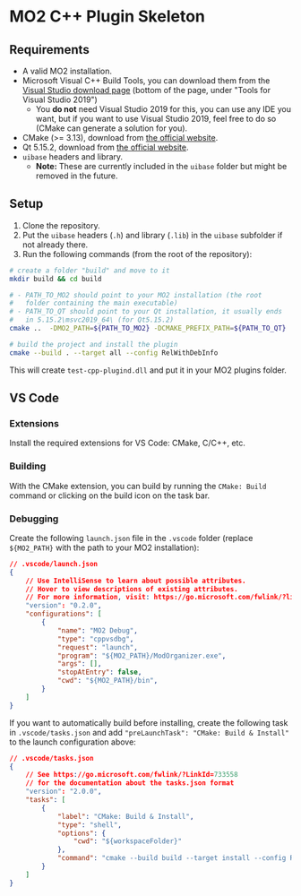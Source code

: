 # MO2 C++ Plugin Skeleton

## Requirements

- A valid MO2 installation.
- Microsoft Visual C++ Build Tools, you can download them from the
  [Visual Studio download page](https://visualstudio.microsoft.com/downloads/) (bottom
  of the page, under "Tools for Visual Studio 2019")
  - You **do not** need Visual Studio 2019 for this, you can use
    any IDE you want, but if you want to use Visual Studio 2019, feel free
    to do so (CMake can generate a solution for you).
- CMake (>= 3.13), download from [the official website](https://cmake.org/download/).
- Qt 5.15.2, download from [the official website](https://www.qt.io/download).
- `uibase` headers and library.
  - **Note:** These are currently included in the `uibase` folder but might be
    removed in the future.

## Setup

1. Clone the repository.
2. Put the `uibase` headers (`.h`) and library (`.lib`) in the `uibase` subfolder
   if not already there.
3. Run the following commands (from the root of the repository):

```bash
# create a folder "build" and move to it
mkdir build && cd build

# - PATH_TO_MO2 should point to your MO2 installation (the root
#   folder containing the main executable)
# - PATH_TO_QT should point to your Qt installation, it usually ends
#   in 5.15.2\msvc2019_64\ (for Qt5.15.2)
cmake ..  -DMO2_PATH=${PATH_TO_MO2} -DCMAKE_PREFIX_PATH=${PATH_TO_QT}

# build the project and install the plugin
cmake --build . --target all --config RelWithDebInfo
```

This will create `test-cpp-plugind.dll` and put it in your MO2 plugins folder.

## VS Code

### Extensions

Install the required extensions for VS Code: CMake, C/C++, etc.

### Building

With the CMake extension, you can build by running the `CMake: Build` command or
clicking on the build icon on the task bar.

### Debugging

Create the following `launch.json` file in the `.vscode` folder (replace `${MO2_PATH}`
with the path to your MO2 installation):

```json
// .vscode/launch.json
{
    // Use IntelliSense to learn about possible attributes.
    // Hover to view descriptions of existing attributes.
    // For more information, visit: https://go.microsoft.com/fwlink/?linkid=830387
    "version": "0.2.0",
    "configurations": [
        {
            "name": "MO2 Debug",
            "type": "cppvsdbg",
            "request": "launch",
            "program": "${MO2_PATH}/ModOrganizer.exe",
            "args": [],
            "stopAtEntry": false,
            "cwd": "${MO2_PATH}/bin",
        }
    ]
}
```

If you want to automatically build before installing, create the following task in
`.vscode/tasks.json` and add `"preLaunchTask": "CMake: Build & Install"` to the launch
configuration above:

```json
// .vscode/tasks.json
{
    // See https://go.microsoft.com/fwlink/?LinkId=733558
    // for the documentation about the tasks.json format
    "version": "2.0.0",
    "tasks": [
        {
            "label": "CMake: Build & Install",
            "type": "shell",
            "options": {
                "cwd": "${workspaceFolder}"
            },
            "command": "cmake --build build --target install --config RelWithDebInfo"
        }
    ]
}
```
